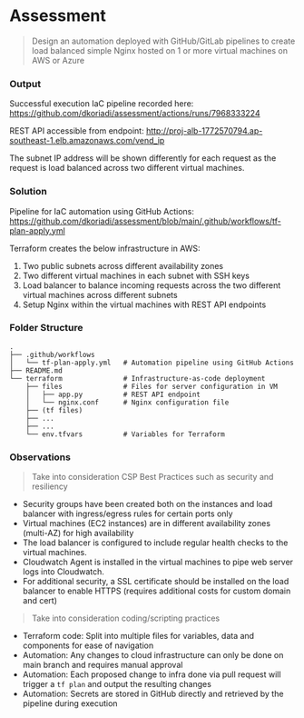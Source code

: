 # Assessment

> Design an automation deployed with GitHub/GitLab pipelines to create load balanced simple Nginx hosted on 1 or more virtual machines on AWS or Azure

### Output

Successful execution IaC pipeline recorded here:
https://github.com/dkoriadi/assessment/actions/runs/7968333224

REST API accessible from endpoint:
http://proj-alb-1772570794.ap-southeast-1.elb.amazonaws.com/vend_ip

The subnet IP address will be shown differently for each request as the request is load balanced across two different virtual machines.

### Solution

Pipeline for IaC automation using GitHub Actions:
https://github.com/dkoriadi/assessment/blob/main/.github/workflows/tf-plan-apply.yml

Terraform creates the below infrastructure in AWS:
1. Two public subnets across different availability zones
2. Two different virtual machines in each subnet with SSH keys
3. Load balancer to balance incoming requests across the two different virtual machines across different subnets
4. Setup Nginx within the virtual machines with REST API endpoints

### Folder Structure
    .
    ├── .github/workflows
    │   └── tf-plan-apply.yml   # Automation pipeline using GitHub Actions
    ├── README.md
    └── terraform               # Infrastructure-as-code deployment
        ├── files               # Files for server configuration in VM
        │   ├── app.py          # REST API endpoint
        │   └── nginx.conf      # Nginx configuration file
        ├── (tf files)
        ├── ...
        ├── ...
        └── env.tfvars          # Variables for Terraform

### Observations

> Take into consideration CSP Best Practices such as security and resiliency

- Security groups have been created both on the instances and load balancer with ingress/egress rules for certain ports only
- Virtual machines (EC2 instances) are in different availability zones (multi-AZ) for high availability
- The load balancer is configured to include regular health checks to the virtual machines.
- Cloudwatch Agent is installed in the virtual machines to pipe web server logs into Cloudwatch. 
- For additional security, a SSL certificate should be installed on the load balancer to enable HTTPS (requires additional costs for custom domain and cert)


> Take into consideration coding/scripting practices

- Terraform code: Split into multiple files for variables, data and components for ease of navigation
- Automation: Any changes to cloud infrastructure can only be done on main branch and requires manual approval
- Automation: Each proposed change to infra done via pull request will trigger a `tf plan` and output the resulting changes
- Automation: Secrets are stored in GitHub directly and retrieved by the pipeline during execution



